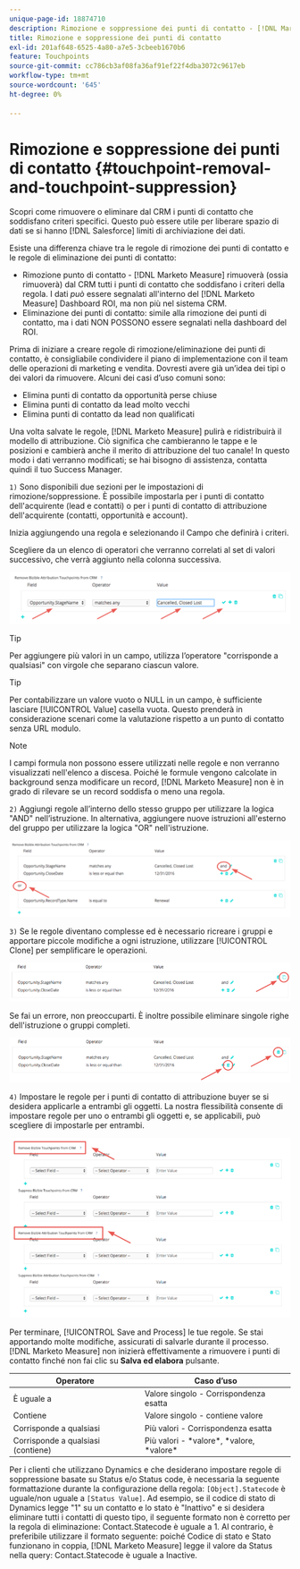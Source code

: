 ```yaml
---
unique-page-id: 18874710
description: Rimozione e soppressione dei punti di contatto - [!DNL Marketo Measure] - Documentazione del prodotto
title: Rimozione e soppressione dei punti di contatto
exl-id: 201af648-6525-4a80-a7e5-3cbeeb1670b6
feature: Touchpoints
source-git-commit: cc786cb3af08fa36af91ef22f4dba3072c9617eb
workflow-type: tm+mt
source-wordcount: '645'
ht-degree: 0%

---
```


# Rimozione e soppressione dei punti di contatto {#touchpoint-removal-and-touchpoint-suppression}

Scopri come rimuovere o eliminare dal CRM i punti di contatto che soddisfano criteri specifici. Questo può essere utile per liberare spazio di dati se si hanno [!DNL Salesforce] limiti di archiviazione dei dati.

Esiste una differenza chiave tra le regole di rimozione dei punti di contatto e le regole di eliminazione dei punti di contatto:

* Rimozione punto di contatto - [!DNL Marketo Measure] rimuoverà (ossia rimuoverà) dal CRM tutti i punti di contatto che soddisfano i criteri della regola. I dati _può_ essere segnalati all&#39;interno del [!DNL Marketo Measure] Dashboard ROI, ma non più nel sistema CRM.
* Eliminazione dei punti di contatto: simile alla rimozione dei punti di contatto, ma i dati NON POSSONO essere segnalati nella dashboard del ROI.

Prima di iniziare a creare regole di rimozione/eliminazione dei punti di contatto, è consigliabile condividere il piano di implementazione con il team delle operazioni di marketing e vendita. Dovresti avere già un’idea dei tipi o dei valori da rimuovere. Alcuni dei casi d’uso comuni sono:

* Elimina punti di contatto da opportunità perse chiuse
* Elimina punti di contatto da lead molto vecchi
* Elimina punti di contatto da lead non qualificati

Una volta salvate le regole, [!DNL Marketo Measure] pulirà e ridistribuirà il modello di attribuzione. Ciò significa che cambieranno le tappe e le posizioni e cambierà anche il merito di attribuzione del tuo canale! In questo modo i dati verranno modificati; se hai bisogno di assistenza, contatta quindi il tuo Success Manager.

`1)` Sono disponibili due sezioni per le impostazioni di rimozione/soppressione. È possibile impostarla per i punti di contatto dell&#39;acquirente (lead e contatti) o per i punti di contatto di attribuzione dell&#39;acquirente (contatti, opportunità e account).

Inizia aggiungendo una regola e selezionando il Campo che definirà i criteri.

Scegliere da un elenco di operatori che verranno correlati al set di valori successivo, che verrà aggiunto nella colonna successiva.

![](assets/1-1.png)

>[!TIP]
>
>Per aggiungere più valori in un campo, utilizza l’operatore &quot;corrisponde a qualsiasi&quot; con virgole che separano ciascun valore.

>[!TIP]
>
>Per contabilizzare un valore vuoto o NULL in un campo, è sufficiente lasciare [!UICONTROL Value] casella vuota. Questo prenderà in considerazione scenari come la valutazione rispetto a un punto di contatto senza URL modulo.

>[!NOTE]
>
>I campi formula non possono essere utilizzati nelle regole e non verranno visualizzati nell&#39;elenco a discesa. Poiché le formule vengono calcolate in background senza modificare un record, [!DNL Marketo Measure] non è in grado di rilevare se un record soddisfa o meno una regola.

`2)` Aggiungi regole all’interno dello stesso gruppo per utilizzare la logica &quot;AND&quot; nell’istruzione.
In alternativa, aggiungere nuove istruzioni all&#39;esterno del gruppo per utilizzare la logica &quot;OR&quot; nell&#39;istruzione.

![](assets/2.png)

`3)` Se le regole diventano complesse ed è necessario ricreare i gruppi e apportare piccole modifiche a ogni istruzione, utilizzare [!UICONTROL Clone] per semplificare le operazioni.

![](assets/3.png)

Se fai un errore, non preoccuparti. È inoltre possibile eliminare singole righe dell&#39;istruzione o gruppi completi.

![](assets/4.png)

`4)` Impostare le regole per i punti di contatto di attribuzione buyer se si desidera applicarle a entrambi gli oggetti. La nostra flessibilità consente di impostare regole per uno o entrambi gli oggetti e, se applicabili, può scegliere di impostarle per entrambi.

![](assets/5.png)

Per terminare, [!UICONTROL Save and Process] le tue regole. Se stai apportando molte modifiche, assicurati di salvarle durante il processo. [!DNL Marketo Measure] non inizierà effettivamente a rimuovere i punti di contatto finché non fai clic su **Salva ed elabora** pulsante.

| **Operatore** | **Caso d’uso** |
|---|---|
| È uguale a | Valore singolo - Corrispondenza esatta |
| Contiene | Valore singolo - contiene valore |
| Corrisponde a qualsiasi | Più valori - Corrispondenza esatta |
| Corrisponde a qualsiasi (contiene) | Più valori - &#42;valore&#42;, &#42;valore, &#42;valore&#42; |

Per i clienti che utilizzano Dynamics e che desiderano impostare regole di soppressione basate su Status e/o Status code, è necessaria la seguente formattazione durante la configurazione della regola: `[Object].Statecode` è uguale/non uguale a `[Status Value]`. Ad esempio, se il codice di stato di Dynamics legge &quot;1&quot; su un contatto e lo stato è &quot;Inattivo&quot; e si desidera eliminare tutti i contatti di questo tipo, il seguente formato non è corretto per la regola di eliminazione: Contact.Statecode è uguale a 1. Al contrario, è preferibile utilizzare il formato seguente: poiché Codice di stato e Stato funzionano in coppia, [!DNL Marketo Measure] legge il valore da Status nella query: Contact.Statecode è uguale a Inactive.
